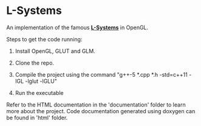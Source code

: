 # L-Systems

An implementation of the famous [**L-Systems**](https://en.wikipedia.org/wiki/L-system) in OpenGL.

Steps to get the code running:

1. Install OpenGL, GLUT and GLM.

2. Clone the repo.

3. Compile the project using the command "g++-5 *.cpp *.h -std=c++11 -lGL -lglut -lGLU"

4. Run the executable

Refer to the HTML documentation in the 'documentation' folder to learn more about the project. Code documentation generated using doxygen can be found in 'html' folder.


